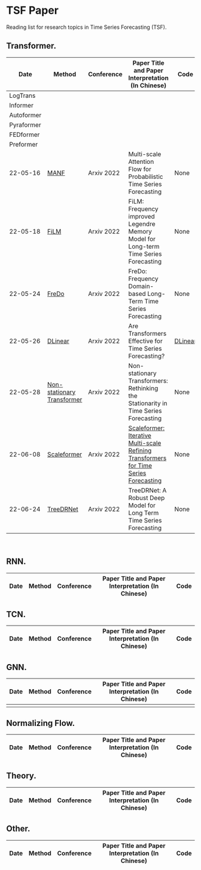 # TSF Paper
Reading list for research topics in Time Series Forecasting (TSF).


## Transformer.
Date|Method|Conference|Paper Title and Paper Interpretation (In Chinese)|Code
-----|----|-----|-----|-----
|LogTrans|||
|Informer|||
|Autoformer|||
|Pyraformer|||
|FEDformer|||
|Preformer|||
22-05-16|[MANF](https://arxiv.org/abs/2205.07493)|Arxiv 2022|Multi-scale Attention Flow for Probabilistic Time Series Forecasting|None
22-05-18|[FiLM](https://arxiv.org/abs/2205.08897)|Arxiv 2022|FiLM: Frequency improved Legendre Memory Model for Long-term Time Series Forecasting|None
22-05-24|[FreDo](https://arxiv.org/abs/2205.12301)|Arxiv 2022|FreDo: Frequency Domain-based Long-Term Time Series Forecasting|None
22-05-26|[DLinear](https://arxiv.org/abs/2205.13504)|Arxiv 2022|Are Transformers Effective for Time Series Forecasting?|[DLinear](https://github.com/cure-lab/DLinear)
22-05-28|[Non-stationary Transformer](https://arxiv.org/abs/2205.14415)|Arxiv 2022|Non-stationary Transformers: Rethinking the Stationarity in Time Series Forecasting|None
22-06-08|[Scaleformer](https://arxiv.org/abs/2206.04038)|Arxiv 2022|[Scaleformer: Iterative Multi-scale Refining Transformers for Time Series Forecasting](https://zhuanlan.zhihu.com/p/535556231)|None
22-06-24|[TreeDRNet](https://arxiv.org/abs/2206.12106)|Arxiv 2022|TreeDRNet: A Robust Deep Model for Long Term Time Series Forecasting|None
​                                      

## RNN.
Date|Method|Conference|Paper Title and Paper Interpretation (In Chinese)|Code
-----|----|-----|-----|-----
## TCN.
Date|Method|Conference|Paper Title and Paper Interpretation (In Chinese)|Code
-----|----|-----|-----|-----
## GNN.

| Date | Method | Conference | Paper Title and Paper Interpretation (In Chinese) | Code |
| ---- | ------ | ---------- | ------------------------------------------------- | ---- |
|      |        |            |                                                   |      |

## Normalizing Flow.

Date|Method|Conference|Paper Title and Paper Interpretation (In Chinese)|Code
-----|----|-----|-----|-----
## Theory.
Date|Method|Conference| Paper Title and Paper Interpretation (In Chinese) |Code
-----|----|-----|-----|-----

## Other.
Date|Method|Conference|Paper Title and Paper Interpretation (In Chinese)|Code
-----|----|-----|-----|-----
